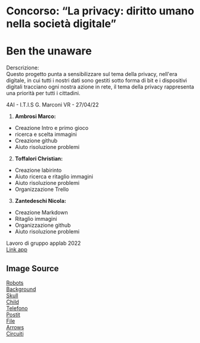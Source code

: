 # Concorso: “La privacy: diritto umano nella società digitale”

# Ben the unaware

Derscrizione:  
Questo progetto punta a sensibilizzare sul tema della privacy, nell'era digitale, in cui tutti i nostri dati sono gestiti sotto forma di bit e i dispositivi digitali tracciano
ogni nostra azione in rete, il tema della privacy rappresenta una priorità per tutti i cittadini.



4AI - I.T.I.S G. Marconi VR - 27/04/22  
1. **Ambrosi Marco:**
  - Creazione Intro e primo gioco
  - ricerca e scelta immagini
  - Creazione github
  - Aiuto risoluzione problemi  
   
2. **Toffalori Christian:**
  - Creazione labirinto
  - Aiuto ricerca e ritaglio immagini
  - Aiuto risoluzione problemi
  - Organizzazione Trello
      
3. **Zantedeschi Nicola:**
  - Creazione Markdown
  - Ritaglio immagini
  - Organizzazione github
  - Aiuto risoluzione problemi  



Lavoro di gruppo applab 2022  
[Link app](https://studio.code.org/projects/applab/do8BgdXWc5KS-RLkSThUEH_3sRuwFUgsBlDjieYPKuU)



## Image Source

[Robots](https://www.freepik.com/vectors/robot-cartoon)   
[Background](https://www.freepik.com/free-vector/interior-living-room-with-tv-night_8433564.htm#query=interior%20livingroom%20cartoon&position=12&from_view=search)  
[Skull](https://www.freepik.com/free-vector/skull-hood_8224338.htm#query=skull%20hood&position=0&from_view=search)  
[Child](https://www.freepik.com/free-vector/cartoon-character-motion-design_4221038.htm#query=cartoon%20character%20motion%20design&position=37&from_view=search)  
[Telefono](https://it.freepik.com/vettori-gratuito/mockup-di-dispositivo-digitale_4122505.htm#query=telefono&position=19&from_view=search)  
[Postit](https://www.orai.com/blog/presentation-thank-you/)  
[File](https://www.flaticon.com/free-icon/folder_1157026)  
[Arrows](https://www.freepik.com/free-vector/flat-design-arrow-collection_12982201.htm#page=5&query=flat%20design%20arrow&position=3&from_view=search)  
[Circuiti](https://it.freepik.com/)
